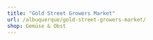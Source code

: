 ```yaml
---
title: "Gold Street Growers Market"
url: /albuquerque/gold-street-growers-market/
shop: Gemüse & Obst
---
```

